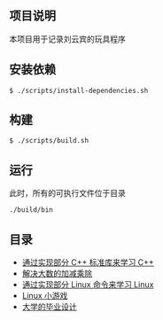 
## 项目说明
本项目用于记录刘云宾的玩具程序

## 安装依赖
```
$ ./scripts/install-dependencies.sh
```

## 构建
```
$ ./scripts/build.sh
```

## 运行
此时，所有的可执行文件位于目录

```
./build/bin
```

## 目录
* [通过实现部分 C++ 标准库来学习 C++](./cpp-standard-library)
* [解决大数的加减乘除](./huge-number)
* [通过实现部分 Linux 命令来学习 Linux](./linux-commands)
* [Linux 小游戏](./linux-games)
* [大学的毕业设计](./university-ftp)

